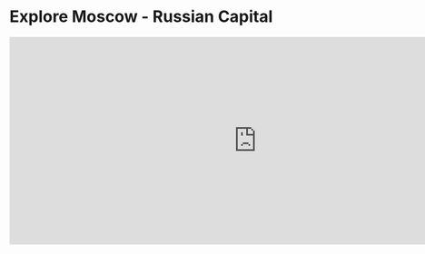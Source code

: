 
<h1> Explore Moscow - Russian Capital </h1>
  <iframe src="https://h5p.org/h5p/embed/356446" width="870" height="366" frameborder="0" allowfullscreen="allowfullscreen"></iframe><script src="https://h5p.org/sites/all/modules/h5p/library/js/h5p-resizer.js" charset="UTF-8"></script>

